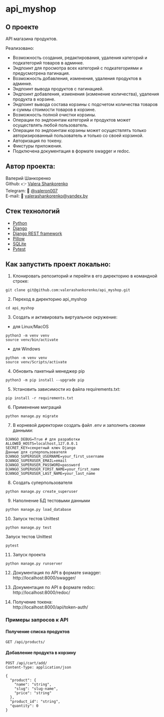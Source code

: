 # api_myshop

## О проекте
API магазина продуктов.

Реализовано:
- Возможность создания, редактирования, удаления категорий и подкатегорий товаров в админке.
- Эндпоинт для просмотра всех категорий с подкатегориями и предусмотрена пагинация.
- Возможность добавления, изменения, удаления продуктов в админке.
- Эндпоинт вывода продуктов с пагинацией.
- Эндпоинт добавления, изменения (изменение количества), удаления продукта в корзине.
- Эндпоинт вывода состава корзины с подсчетом количества товаров и суммы стоимости товаров в корзине.
- Возможность полной очистки корзины.
- Операции по эндпоинтам категорий и продуктов может осуществлять любой пользователь.
- Операции по эндпоинтам корзины может осуществлять только авторизированный пользователь и только со своей корзиной.
- Авторизация по токену.
- Фикстуры приложения.
- Подключена документация в формате swagger и redoc.


## Автор проекта:
Валерий Шанкоренко<br/>
Github: 👉 [Valera Shankorenko](https://github.com/valerashankorenko)<br/>
Telegram: 📱 [@valeron007](https://t.me/valeron007)<br/>
E-mail: 📧 valerashankorenko@yandex.by<br/>

## Стек технологий
- [Python](https://www.python.org/)
- [Django](https://www.djangoproject.com/)
- [Django REST framework](https://www.django-rest-framework.org/)
- [Pillow](https://pillow.readthedocs.io/en/stable/index.html)
- [SQLite](https://www.sqlite.org/)
- [Pytest](https://docs.pytest.org/en/stable/getting-started.html)

## Как запустить проект локально:
1. Клонировать репозиторий и перейти в его директорию в командной строке:
```shell
git clone git@github.com:valerashankorenko/api_myshop.git
```
2. Переход в директорию api_myshop
```shell
cd api_myshop
```
3. Cоздать и активировать виртуальное окружение:
 - для Linux/MacOS
```shell
python3 -m venv venv
source venv/bin/activate
```
- для Windows
```shell
python -m venv venv
source venv/Scripts/activate
```
4. Обновить пакетный менеджер pip
```shell
python3 -m pip install --upgrade pip
```
5. Установить зависимости из файла requirements.txt:
```shell
pip install -r requirements.txt
```
6. Применение миграций
```shell
python manage.py migrate
```
7. В корневой директории создать файл .env и заполнить своими данными:
```
DJANGO_DEBUG=True # для разработки
ALLOWED_HOSTS=localhost,127.0.0.1
SECRET_KEY=секретный ключ Django
Данные для суперпользователя
DJANGO_SUPERUSER_USERNAME=your_first_username
DJANGO_SUPERUSER_EMAIL=email
DJANGO_SUPERUSER_PASSWORD=password
DJANGO_SUPERUSER_FIRST_NAME=your_first_name
DJANGO_SUPERUSER_LAST_NAME=your_last_name
```
8. Создать суперпользователя
```shell
python manage.py create_superuser
```
9. Наполнение БД тестовыми данными
```shell
python manage.py load_database
```
10. Запуск тестов Unittest
```shell
python manage.py test
```
Запуск тестов Unittest
```shell
pytest
```
11. Запуск проекта
```shell
python manage.py runserver
```
12. Документация по API в формате swagger:<br/>
http://localhost:8000/swagger/

13. Документация по API в формате redoc:<br/>
http://localhost:8000/redoc/
13. Получение токена:<br/>
http://localhost:8000/api/token-auth/

### Примеры запросов к API

#### Получение списка продуктов

```http
GET /api/products/
```

#### Добавление продукта в корзину

```http
POST /api/cart/add/
Content-Type: application/json

{
  "product": {
    "name": "string",
    "slug": "slug-name",
    "price": "string"
  },
  "product_id": "string",
  "quantity": 0
}
```